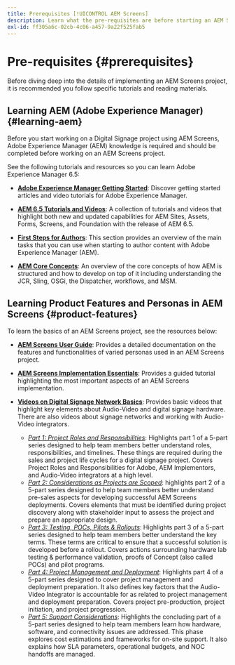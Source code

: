 ```yaml
---
title: Prerequisites [!UICONTROL AEM Screens]
description: Learn what the pre-requisites are before starting an AEM Screens project.
exl-id: ff305a6c-02cb-4c06-a457-9a22f525fab5
---
```

# Pre-requisites {#prerequisites}

Before diving deep into the details of implementing an AEM Screens project, it is recommended you follow specific tutorials and reading materials.

## Learning AEM (Adobe Experience Manager) {#learning-aem}

Before you start working on a Digital Signage project using AEM Screens, Adobe Experience Manager (AEM) knowledge is required and should be completed before working on an AEM Screens project.

See the following tutorials and resources so you can learn Adobe Experience Manager 6.5:

* **[Adobe Experience Manager Getting Started](https://experienceleague.adobe.com/en/docs/experience-manager-cloud-service/content/overview/introduction)**: Discover getting started articles and video tutorials for Adobe Experience Manager.

* **[AEM 6.5 Tutorials and Videos](https://experienceleague.adobe.com/en/docs/experience-manager-tutorials)**: A collection of tutorials and videos that highlight both new and updated capabilities for AEM Sites, Assets, Forms, Screens, and Foundation with the release of AEM 6.5.

* **[First Steps for Authors](https://experienceleague.adobe.com/en/docs/experience-manager-65/content/sites/authoring/essentials/first-steps)**: This section provides an overview of the main tasks that you can use when starting to author content with Adobe Experience Manager (AEM).

* **[AEM Core Concepts](https://experienceleague.adobe.com/en/docs/experience-manager-65/content/implementing/developing/introduction/the-basics)**: An overview of the core concepts of how AEM is structured and how to develop on top of it including understanding the JCR, Sling, OSGi, the Dispatcher, workflows, and MSM.

## Learning Product Features and Personas in AEM Screens {#product-features}

To learn the basics of an AEM Screens project, see the resources below:

* **[AEM Screens User Guide](https://experienceleague.adobe.com/en/docs/experience-manager-screens/user-guide/aem-screens-introduction)**: Provides a detailed documentation on the features and functionalities of varied personas used in an AEM Screens project.

* **[AEM Screens Implementation Essentials](https://experienceleague.adobe.com/?launch=AEM-7a#recommended/solutions/experience-manager)**: Provides a guided tutorial highlighting the most important aspects of an AEM Screens implementation.

* **[Videos on Digital Signage Network Basics](https://experienceleague.adobe.com/en/docs/experience-manager-screens/user-guide/aem-screens-introduction)**: Provides basic videos that highlight key elements about Audio-Video and digital signage hardware. There are also videos about signage networks and working with Audio-Video integrators.
   * *[Part 1: Project Roles and Responsibilities](https://experienceleague.adobe.com/en/docs/experience-manager-screens/user-guide/digital-signage-network/project-roles-responsibilities)*: Highlights part 1 of a 5-part series designed to help team members better understand roles, responsibilities, and timelines. These things are required during the sales and project life cycles for a digital signage project. Covers Project Roles and Responsibilities for Adobe, AEM Implementors, and Audio-Video integrators at a high level. 
   * *[Part 2: Considerations as Projects are Scoped](https://experienceleague.adobe.com/en/docs/experience-manager-screens/user-guide/digital-signage-network/project-considerations)*: highlights part 2 of a 5-part series designed to help team members better understand pre-sales aspects for developing successful AEM Screens deployments. Covers elements that must be identified during project discovery along with stakeholder input to assess the project and prepare an appropriate design.
   * *[Part 3: Testing, POCs, Pilots & Rollouts](https://experienceleague.adobe.com/en/docs/experience-manager-screens/user-guide/digital-signage-network/testing-pocs-pilots-rollouts)*: Highlights part 3 of a 5-part series designed to help team members better understand the key terms. These terms are critical to ensure that a successful solution is developed before a rollout. Covers actions surrounding hardware lab testing & performance validation, proofs of Concept (also called POCs) and pilot programs.
   * *[Part 4: Project Management and Deployment](https://experienceleague.adobe.com/en/docs/experience-manager-screens/user-guide/digital-signage-network/project-management-and-deployment)*: Highlights part 4 of a 5-part series designed to cover project management and deployment preparation. It also defines key factors that the Audio-Video Integrator is accountable for as related to project management and deployment preparation. Covers project pre-production, project initiation, and project progression.
   * *[Part 5: Support Considerations](https://experienceleague.adobe.com/en/docs/experience-manager-screens/user-guide/digital-signage-network/support-considerations)*: Highlights the concluding part of a 5-part series designed to help team members learn how hardware, software, and connectivity issues are addressed. This phase explores cost estimations and frameworks for on-site support. It also explains how SLA parameters, operational budgets, and NOC handoffs are managed.
